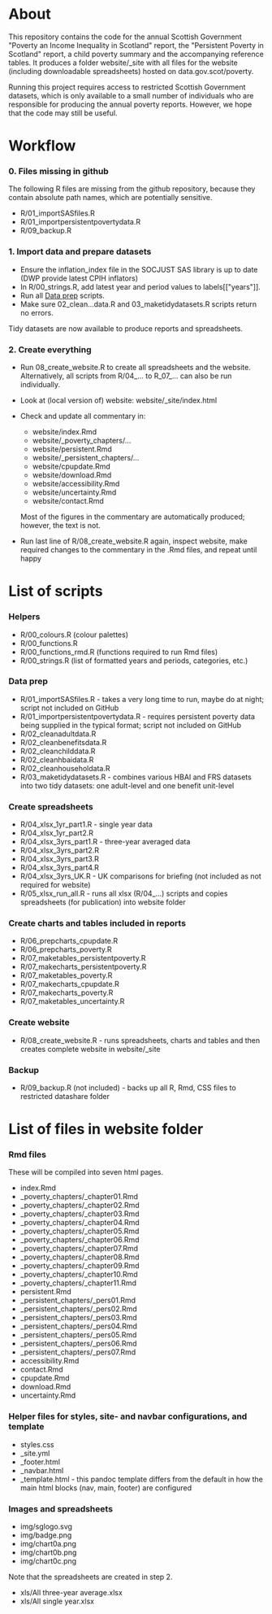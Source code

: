 # About

This repository contains the code for the annual Scottish Government "Poverty an Income Inequality in Scotland" report, the "Persistent Poverty in Scotland" report, a child poverty summary and the accompanying reference tables. It produces a folder website/\_site with all files for the website (including downloadable spreadsheets) hosted on data.gov.scot/poverty.

Running this project requires access to restricted Scottish Government datasets, which is only available to a small number of individuals who are responsible for producing the annual poverty reports. However, we hope that the code may still be useful.

# Workflow

### 0. Files missing in github

The following R files are missing from the github repository, because they contain absolute path names, which are potentially sensitive.

* R/01_importSASfiles.R
* R/01_importpersistentpovertydata.R
* R/09_backup.R

### 1. Import data and prepare datasets

* Ensure the inflation_index file in the SOCJUST SAS library is up to date (DWP provide latest CPIH inflators)
* In R/00_strings.R, add latest year and period values to labels\[\["years"]].
* Run all [Data prep](#dataprep) scripts.
* Make sure 02_clean...data.R and 03_maketidydatasets.R scripts return no errors. 

Tidy datasets are now available to produce reports and spreadsheets.

### 2. Create everything

* Run 08_create_website.R to create all spreadsheets and the website. Alternatively, all scripts from R/04_... to R_07_... can also be run individually.
* Look at (local version of) website: website/\_site/index.html
* Check and update all commentary in:

  * website/index.Rmd
  * website/\_poverty_chapters/...
  * website/persistent.Rmd
  * website/\_persistent_chapters/...
  * website/cpupdate.Rmd
  * website/download.Rmd
  * website/accessibility.Rmd
  * website/uncertainty.Rmd
  * website/contact.Rmd

  Most of the figures in the commentary are automatically produced; however, the text is not.

* Run last line of R/08_create_website.R again, inspect website, make required changes to the commentary in the .Rmd files, and repeat until happy

# List of scripts

### Helpers

* R/00_colours.R (colour palettes)
* R/00_functions.R
* R/00_functions_rmd.R (functions required to run Rmd files)
* R/00_strings.R (list of formatted years and periods, categories, etc.)

### Data prep<a name="dataprep"></a>

* R/01_importSASfiles.R - takes a very long time to run, maybe do at night; script not included on GitHub
* R/01_importpersistentpovertydata.R - requires persistent poverty data being supplied in the typical format; script not included on GitHub
* R/02_cleanadultdata.R
* R/02_cleanbenefitsdata.R
* R/02_cleanchilddata.R
* R/02_cleanhbaidata.R
* R/02_cleanhouseholdata.R
* R/03_maketidydatasets.R - combines various HBAI and FRS datasets into two tidy datasets: one adult-level and one benefit unit-level

### Create spreadsheets

* R/04_xlsx_1yr_part1.R - single year data
* R/04_xlsx_1yr_part2.R
* R/04_xlsx_3yrs_part1.R - three-year averaged data
* R/04_xlsx_3yrs_part2.R
* R/04_xlsx_3yrs_part3.R
* R/04_xlsx_3yrs_part4.R
* R/04_xlsx_3yrs_UK.R - UK comparisons for briefing (not included as not required for website)
* R/05_xlsx_run_all.R - runs all xlsx (R/04_...) scripts and copies spreadsheets (for publication) into website folder

### Create charts and tables included in reports

* R/06_prepcharts_cpupdate.R
* R/06_prepcharts_poverty.R
* R/07_maketables_persistentpoverty.R
* R/07_makecharts_persistentpoverty.R
* R/07_maketables_poverty.R
* R/07_makecharts_cpupdate.R
* R/07_makecharts_poverty.R
* R/07_maketables_uncertainty.R

### Create website

* R/08_create_website.R - runs spreadsheets, charts and tables and then creates complete website in website/\_site

### Backup

* R/09_backup.R (not included) - backs up all R, Rmd, CSS files to restricted datashare folder

# List of files in website folder

### Rmd files

These will be compiled into seven html pages.

* index.Rmd
* \_poverty_chapters/\_chapter01.Rmd
* \_poverty_chapters/\_chapter02.Rmd
* \_poverty_chapters/\_chapter03.Rmd
* \_poverty_chapters/\_chapter04.Rmd
* \_poverty_chapters/\_chapter05.Rmd
* \_poverty_chapters/\_chapter06.Rmd
* \_poverty_chapters/\_chapter07.Rmd
* \_poverty_chapters/\_chapter08.Rmd
* \_poverty_chapters/\_chapter09.Rmd
* \_poverty_chapters/\_chapter10.Rmd
* \_poverty_chapters/\_chapter11.Rmd
* persistent.Rmd
* \_persistent_chapters/\_pers01.Rmd
* \_persistent_chapters/\_pers02.Rmd
* \_persistent_chapters/\_pers03.Rmd
* \_persistent_chapters/\_pers04.Rmd
* \_persistent_chapters/\_pers05.Rmd
* \_persistent_chapters/\_pers06.Rmd
* \_persistent_chapters/\_pers07.Rmd
* accessibility.Rmd
* contact.Rmd
* cpupdate.Rmd
* download.Rmd
* uncertainty.Rmd

### Helper files for styles, site- and navbar configurations, and template

* styles.css
* \_site.yml
* \_footer.html
* \_navbar.html
* \_template.html - this pandoc template differs from the default in how the main html blocks (nav, main, footer) are configured

### Images and spreadsheets

* img/sglogo.svg
* img/badge.png
* img/chart0a.png
* img/chart0b.png
* img/chart0c.png

Note that the spreadsheets are created in step 2.

* xls/All three-year average.xlsx
* xls/All single year.xlsx

